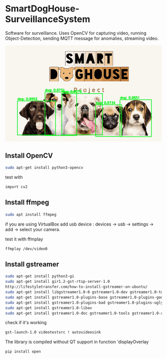 # SmartDogHouse-SurveillanceSystem
Software for surveillance. Uses OpenCV for capturing video, running Object-Detection, sending MQTT message for anomalies, streaming video.

![smart doghouse logo](./src/main/python/output/dogs_S.png "Smart DogHouse Logo")

## Install OpenCV
```bash
sudo apt-get install python3-opencv
```

test with
```bash
import cv2
```
## Install ffmpeg
```bash
sudo apt install ffmpeg
```

if you are using VirtualBox add usb device :
devices -> usb -> settings -> add -> select your camera.

test it with ffmplay
```bash
ffmplay /dev/video0
```
## Install gstreamer

```bash
sudo apt-get install python3-gi
sudo apt-get install gir1.2-gst-rtsp-server-1.0
http://lifestyletransfer.com/how-to-install-gstreamer-on-ubuntu/
sudo apt-get install libgstreamer1.0-0 gstreamer1.0-dev gstreamer1.0-tools gstreamer1.0-doc
sudo apt-get install gstreamer1.0-plugins-base gstreamer1.0-plugins-good 
sudo apt-get install gstreamer1.0-plugins-bad gstreamer1.0-plugins-ugly 
sudo apt-get install gstreamer1.0-libav
sudo apt-get install gstreamer1.0-doc gstreamer1.0-tools gstreamer1.0-x gstreamer1.0-alsa gstreamer1.0-gl gstreamer1.0-gtk3 gstreamer1.0-qt5 gstreamer1.0-pulseaudio
```
check if it's working
```bash
gst-launch-1.0 videotestsrc ! autovideosink
```


The library is compiled without QT support in function 'displayOverlay
```bash
pip install open
```
